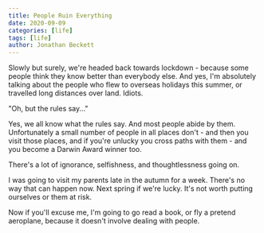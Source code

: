 ```yaml
---
title: People Ruin Everything
date: 2020-09-09
categories: [life]
tags: [life]
author: Jonathan Beckett
---
```


Slowly but surely, we're headed back towards lockdown - because some people think they know better than everybody else. And yes, I'm absolutely talking about the people who flew to overseas holidays this summer, or travelled long distances over land. Idiots.

"Oh, but the rules say..."

Yes, we all know what the rules say. And most people abide by them. Unfortunately a small number of people in all places don't - and then you visit those places, and if you're unlucky you cross paths with them - and you become a Darwin Award winner too.

There's a lot of ignorance, selfishness, and thoughtlessness going on.

I was going to visit my parents late in the autumn for a week. There's no way that can happen now. Next spring if we're lucky. It's not worth putting ourselves or them at risk.

Now if you'll excuse me, I'm going to go read a book, or fly a pretend aeroplane, because it doesn't involve dealing with people.